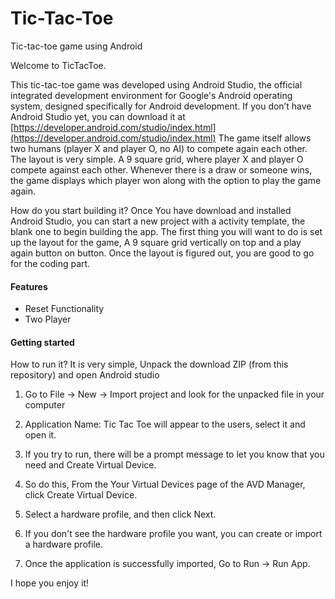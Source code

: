 # Tic-Tac-Toe

Tic-tac-toe game using Android

Welcome to TicTacToe.

This tic-tac-toe game was developed using Android Studio, the official integrated development environment for Google's Android operating system, designed specifically for Android development. If you don’t have Android Studio yet, you can download it at  [https://developer.android.com/studio/index.html](https://developer.android.com/studio/index.html)  The game itself allows two humans (player X and player O, no AI) to compete again each other. The layout is very simple. A 9 square grid, where player X and player O compete against each other. Whenever there is a draw or someone wins, the game displays which player won along with the option to play the game again.

How do you start building it? Once You have download and installed Android Studio, you can start a new project with a activity template, the blank one to begin building the app. The first thing you will want to do is set up the layout for the game, A 9 square grid vertically on top and a play again button on button. Once the layout is figured out, you are good to go for the coding part.

#### [](https://github.com/karansthr/Tic-Tac-Toe/blob/master/README.md#features)Features

-   Reset Functionality
-   Two Player

#### [](https://github.com/karansthr/Tic-Tac-Toe/blob/master/README.md#getting-started)Getting started

How to run it? It is very simple, Unpack the download ZIP (from this repository) and open Android studio

1.  Go to File -> New -> Import project and look for the unpacked file in your computer
2.  Application Name: Tic Tac Toe will appear to the users, select it and open it.
3.  If you try to run, there will be a prompt message to let you know that you need and Create Virtual Device.
4.  So do this, From the Your Virtual Devices page of the AVD Manager, click Create Virtual Device.
5.  Select a hardware profile, and then click Next.
6.  If you don't see the hardware profile you want, you can create or import a hardware profile.

7.  Once the application is successfully imported, Go to Run -> Run App.

I hope you enjoy it!
